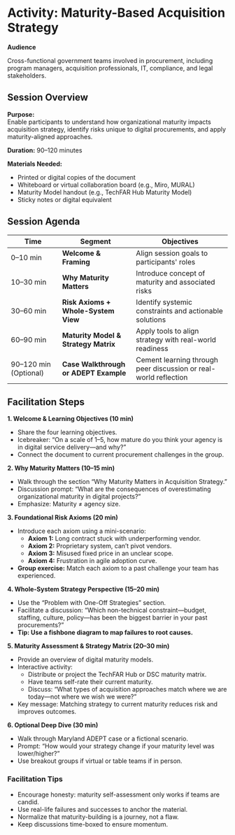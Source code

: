 # Activity: Maturity-Based Acquisition Strategy

**Audience**

Cross-functional government teams involved in procurement, including program managers, acquisition professionals, IT, compliance, and legal stakeholders.

## Session Overview

**Purpose:**  
Enable participants to understand how organizational maturity impacts acquisition strategy, identify risks unique to digital procurements, and apply maturity-aligned approaches.

**Duration:** 90–120 minutes

**Materials Needed:**

* Printed or digital copies of the document  
* Whiteboard or virtual collaboration board (e.g., Miro, MURAL)  
* Maturity Model handout (e.g., TechFAR Hub Maturity Model)  
* Sticky notes or digital equivalent

## Session Agenda

| Time | Segment | Objectives |
| ----- | ----- | ----- |
| 0–10 min | **Welcome & Framing** | Align session goals to participants' roles |
| 10–30 min | **Why Maturity Matters** | Introduce concept of maturity and associated risks |
| 30–60 min | **Risk Axioms \+ Whole-System View** | Identify systemic constraints and actionable solutions |
| 60–90 min | **Maturity Model & Strategy Matrix** | Apply tools to align strategy with real-world readiness |
| 90–120 min (Optional) | **Case Walkthrough or ADEPT Example** | Cement learning through peer discussion or real-world reflection |

## Facilitation Steps

**1\. Welcome & Learning Objectives (10 min)**
* Share the four learning objectives.  
* Icebreaker: “On a scale of 1–5, how mature do you think your agency is in digital service delivery—and why?”  
* Connect the document to current procurement challenges in the group.

**2\. Why Maturity Matters (10–15 min)**
* Walk through the section “Why Maturity Matters in Acquisition Strategy.”  
* Discussion prompt: “What are the consequences of overestimating organizational maturity in digital projects?”  
* Emphasize: Maturity ≠ agency size.

**3\. Foundational Risk Axioms (20 min)**
* Introduce each axiom using a mini-scenario:  
  * **Axiom 1:** Long contract stuck with underperforming vendor.  
  * **Axiom 2:** Proprietary system, can’t pivot vendors.  
  * **Axiom 3:** Misused fixed price in an unclear scope.  
  * **Axiom 4:** Frustration in agile adoption curve.  
* **Group exercise:** Match each axiom to a past challenge your team has experienced.

**4\. Whole-System Strategy Perspective (15–20 min)**
* Use the “Problem with One-Off Strategies” section.  
* Facilitate a discussion: “Which non-technical constraint—budget, staffing, culture, policy—has been the biggest barrier in your past procurements?”  
* **Tip: Use a fishbone diagram to map failures to root causes.**

**5\. Maturity Assessment & Strategy Matrix (20–30 min)**
* Provide an overview of digital maturity models.  
* Interactive activity:  
  * Distribute or project the TechFAR Hub or DSC maturity matrix.  
  * Have teams self-rate their current maturity.  
  * Discuss: “What types of acquisition approaches match where we are today—not where we wish we were?”  
* Key message: Matching strategy to current maturity reduces risk and improves outcomes.

**6\. Optional Deep Dive (30 min)**
* Walk through Maryland ADEPT case or a fictional scenario.  
* Prompt: “How would your strategy change if your maturity level was lower/higher?”  
* Use breakout groups if virtual or table teams if in person.

### Facilitation Tips

* Encourage honesty: maturity self-assessment only works if teams are candid.  
* Use real-life failures and successes to anchor the material.  
* Normalize that maturity-building is a journey, not a flaw.  
* Keep discussions time-boxed to ensure momentum.

